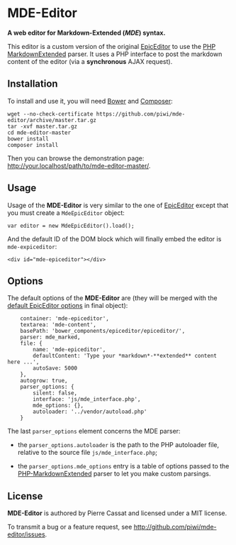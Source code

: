 MDE-Editor
==========

**A web editor for Markdown-Extended (*MDE*) syntax.**

This editor is a custom version of the original [EpicEditor](http://epiceditor.com/)
to use the [PHP MarkdownExtended](http://github.com/piwi/markdown-extended) parser.
It uses a PHP interface to post the markdown content of the editor (via a **synchronous**
AJAX request).


Installation
------------

To install and use it, you will need [Bower](http://bower.io/) and [Composer](http://getcomposer.org):

    wget --no-check-certificate https://github.com/piwi/mde-editor/archive/master.tar.gz
    tar -xvf master.tar.gz
    cd mde-editor-master
    bower install
    composer install

Then you can browse the demonstration page: <http://your.localhost/path/to/mde-editor-master/>.


Usage
-----

Usage of the **MDE-Editor** is very similar to the one of [EpicEditor](http://epiceditor.com/#quick-start)
except that you must create a `MdeEpicEditor` object:
 
    var editor = new MdeEpicEditor().load();

And the default ID of the DOM block which will finally embed the editor is `mde-expiceditor`:

    <div id="mde-epiceditor"></div>


Options
-------

The default options of the **MDE-Editor** are (they will be merged with the 
[default EpicEditor options](http://epiceditor.com/#epiceditoroptions) in final object):

        container: 'mde-epiceditor',
        textarea: 'mde-content',
        basePath: 'bower_components/epiceditor/epiceditor/',
        parser: mde_marked,
        file: {
            name: 'mde-epiceditor',
            defaultContent: 'Type your *markdown*-**extended** content here ...',
            autoSave: 5000
        },
        autogrow: true,
        parser_options: {
            silent: false,
            interface: 'js/mde_interface.php',
            mde_options: {},
            autoloader: '../vendor/autoload.php'
        }

The last `parser_options` element concerns the MDE parser:

-   the `parser_options.autoloader` is the path to the PHP autoloader file,
    relative to the source file `js/mde_interface.php`;

-   the `parser_options.mde_options` entry is a table of options passed to the 
    [PHP-MarkdownExtended](https://github.com/piwi/markdown-extended#php-script-usage) 
    parser to let you make custom parsings.


License
-------

**MDE-Editor** is authored by Pierre Cassat and licensed under a MIT license.

To transmit a bug or a feature request, see <http://github.com/piwi/mde-editor/issues>.
